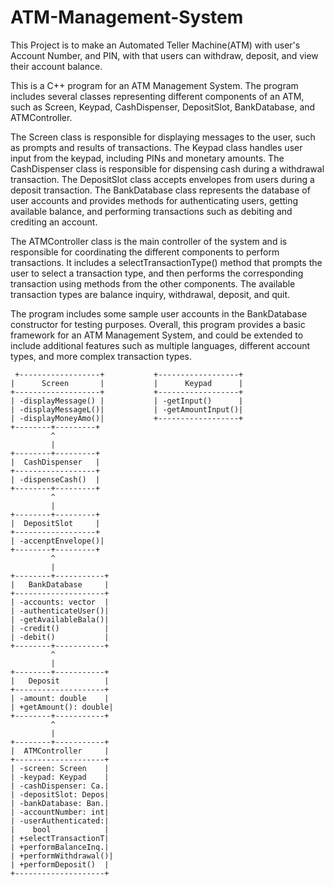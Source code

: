 # ATM-Management-System

This Project is to make an Automated Teller Machine(ATM) with user's Account Number, 
and PIN, with that users can withdraw, deposit, and view their 
account balance.

This is a C++ program for an ATM Management System. The program includes several classes 
representing different components of an ATM, such as Screen, Keypad, 
CashDispenser, DepositSlot, BankDatabase, and ATMController. 

The Screen class is responsible for displaying messages to the user, such as prompts 
and results of transactions. The Keypad class handles user input from the keypad, 
including PINs and monetary amounts. The CashDispenser class is responsible for 
dispensing cash during a withdrawal transaction. The DepositSlot class accepts 
envelopes from users during a deposit transaction. The BankDatabase class 
represents the database of user accounts and provides methods for authenticating 
users, getting available balance, and performing transactions such as debiting and 
crediting an account. 

The ATMController class is the main controller of the system and is responsible for 
coordinating the different components to perform transactions. It includes a selectTransactionType() 
method that prompts the user to select a transaction type, and then performs the corresponding 
transaction using methods from the other components. The available transaction types are balance 
inquiry, withdrawal, deposit, and quit. 

The program includes some sample user accounts in the BankDatabase constructor for testing 
purposes. Overall, this program provides a basic framework for an ATM Management System, and 
could be extended to include additional features such as multiple languages, different account 
types, and more complex transaction types.



     +------------------+           +------------------+
    |      Screen       |           |      Keypad      |
    +-------------------+           +------------------+
    | -displayMessage() |           | -getInput()      |
    | -displayMessageL()|           | -getAmountInput()|
    | -displayMoneyAmo()|           +------------------+
    +--------+---------+
             ^
             |
    +--------+---------+
    |  CashDispenser   |
    +------------------+
    | -dispenseCash()  |
    +--------+---------+
             ^
             |
    +--------+---------+
    |  DepositSlot     |
    +------------------+
    | -accenptEnvelope()|
    +--------+---------+
             ^
             |
    +--------+-----------+
    |   BankDatabase     |
    +--------------------+
    | -accounts: vector  |
    | -authenticateUser()|
    | -getAvailableBala()|
    | -credit()          |
    | -debit()           |
    +--------+-----------+
             ^
             |
    +--------+-----------+
    |   Deposit          |
    +--------------------+
    | -amount: double    |
    | +getAmount(): double|
    +--------+-----------+
             ^
             |
    +--------+-----------+
    |  ATMController     |
    +--------------------+
    | -screen: Screen    |
    | -keypad: Keypad    |
    | -cashDispenser: Ca.|
    | -depositSlot: Depos|
    | -bankDatabase: Ban.|
    | -accountNumber: int|
    | -userAuthenticated:|
    |    bool            |
    | +selectTransactionT|
    | +performBalanceInq.|
    | +performWithdrawal()|
    | +performDeposit()  |
    +--------------------+
